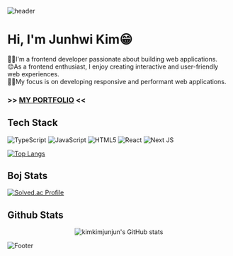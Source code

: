 ![header](https://capsule-render.vercel.app/api?type=waving&color=acbcff&fontColor=0f1035&height=150&section=header&text=kimkimjunjun's&nbsp;Github&fontSize=40)

# Hi, I'm Junhwi Kim😁
👨‍💻I'm a frontend developer passionate about building web applications.<br/>
😊As a frontend enthusiast, I enjoy creating interactive and user-friendly web experiences.<br/>
🙋‍♂My focus is on developing responsive and performant web applications.

### >> [MY PORTFOLIO](https://junhwikim.vercel.app/) <<

## Tech Stack

![TypeScript](https://img.shields.io/badge/typescript-%23007ACC.svg?style=for-the-badge&logo=typescript&logoColor=white)
![JavaScript](https://img.shields.io/badge/javascript-%23323330.svg?style=for-the-badge&logo=javascript&logoColor=%23F7DF1E)
![HTML5](https://img.shields.io/badge/html5-%23E34F26.svg?style=for-the-badge&logo=html5&logoColor=white)
 ![React](https://img.shields.io/badge/react-%2320232a.svg?style=for-the-badge&logo=react&logoColor=%2361DAFB)
 ![Next JS](https://img.shields.io/badge/Next-black?style=for-the-badge&logo=next.js&logoColor=white)

﻿[![Top Langs](https://github-readme-stats.vercel.app/api/top-langs/?username=kimkimjunjun&langs_count=10&layout=compact&theme=dark)](https://github.com/kimkimjunjun/kimkimjunjun)

## Boj Stats

[![Solved.ac Profile](http://mazassumnida.wtf/api/v2/generate_badge?boj=wnsgnl323)](https://solved.ac/wnsgnl323/)

## Github Stats
<div style="display: flex; flex-direction: column; align-items: center;">
    <img src="https://github-readme-stats.vercel.app/api?username=kimkimjunjun&show_icons=true&theme=radical" alt="kimkimjunjun's GitHub stats" />
</div>

![Footer](https://capsule-render.vercel.app/api?type=waving&color=acbcff&height=200&section=footer)
